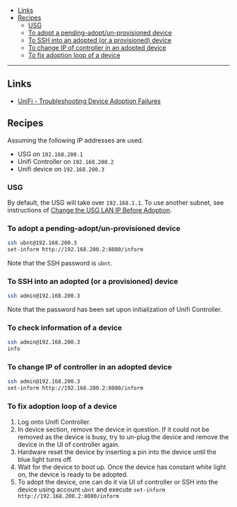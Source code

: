 - [Links](#links)
- [Recipes](#recipes)
  * [USG](#usg)
  * [To adopt a pending-adopt/un-provisioned device](#to-adopt-a-pending-adoptun-provisioned-device)
  * [To SSH into an adopted (or a provisioned) device](#to-ssh-into-an-adopted-or-a-provisioned-device)
  * [To change IP of controller in an adopted device](#to-change-ip-of-controller-in-an-adopted-device)
  * [To fix adoption loop of a device](#to-fix-adoption-loop-of-a-device)
____
## Links

- [UniFi - Troubleshooting Device Adoption
  Failures](https://help.ubnt.com/hc/en-us/articles/204950304-UniFi-Troubleshooting-Device-Adoption-Failuresb)

## Recipes

Assuming the following IP addresses are used.

- USG on `192.168.200.1`
- Unifi Controller on `192.168.200.2`
- Unifi device on `192.168.200.3`

### USG

By default, the USG will take over `192.168.1.1`. To use another subnet, see
instructions of [Change the USG LAN IP Before Adoption](https://help.ubnt.com/hc/en-us/articles/236281367-UniFi-USG-How-to-Adopt-a-USG-into-an-Existing-Network#4).

### To adopt a pending-adopt/un-provisioned device

```sh
ssh ubnt@192.168.200.3
set-inform http://192.168.200.2:8080/inform
```

Note that the SSH password is `ubnt`.

### To SSH into an adopted (or a provisioned) device

```sh
ssh admin@192.168.200.3
```

Note that the password has been set upon initialization of Unifi Controller.

### To check information of a device

```sh
ssh admin@192.168.200.3
info
```

### To change IP of controller in an adopted device

```sh
ssh admin@192.168.200.3
set-inform http://192.168.200.2:8080/inform
```

### To fix adoption loop of a device

1. Log onto Unifi Controller.
2. In device section, remove the device in question. If it could not be removed
   as the device is busy, try to un-plug the device and remove the device in
   the UI of controller again.
3. Hardware reset the device by inserting a pin into the device until the blue
   light turns off.
4. Wait for the device to boot up. Once the device has constant white light on,
   the device is ready to be adopted.
5. To adopt the device, one can do it via UI of controller or SSH into the
   device using account `ubnt` and execute
   `set-inform http://192.168.200.2:8080/inform`
